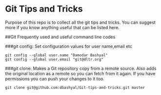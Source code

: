 Git Tips and Tricks
===================

Purpose of this repo is to collect all the git tips and tricks. You can suggest more if you know anything useful that can be listed here.

##Git Frequently used and useful command line codes

###git config: 
Set configuration values for user name,email etc
```git
git config --global user.name "Damodar Bashyal"
git config --global user.email "git@dltr.org"
```

###git clone: 
Makes a Git repository copy from a remote source. Also adds the original location as a remote so you can fetch from it again. If you have permissions you can push your changes to it too.
```git
git clone git@github.com:dbashyal/Git-tips-and-tricks.git master
```
